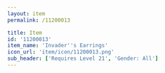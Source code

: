 ```yaml
---
layout: item
permalink: /11200013

title: Item
id: '11200013'
item_name: 'Invader''s Earrings'
icon_url: 'item/icon/11200013.png'
sub_header: ['Requires Level 21', 'Gender: All']
---
```

